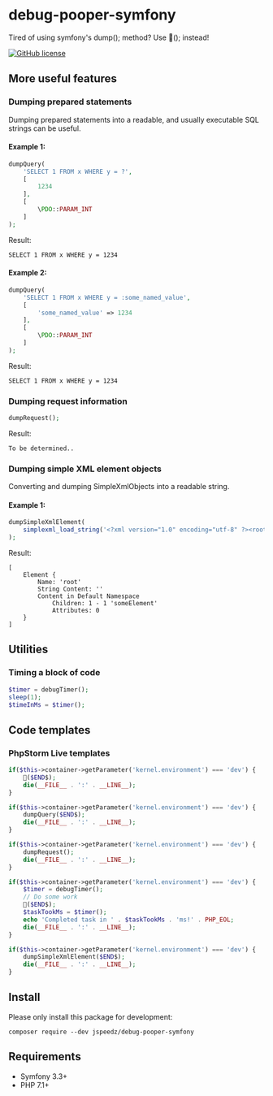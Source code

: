 # debug-pooper-symfony

Tired of using symfony's dump(); method? Use 💩(); instead!

[![GitHub license](https://img.shields.io/github/license/jspeedz/debug-pooper-symfony.svg)](https://github.com/jspeedz/debug-pooper-symfony/blob/master/LICENSE)

## More useful features
### Dumping prepared statements
Dumping prepared statements into a readable, and usually executable SQL strings can be useful.

#### Example 1:

```php
dumpQuery(
    'SELECT 1 FROM x WHERE y = ?',
    [
        1234
    ],
    [
        \PDO::PARAM_INT
    ]
);
```
Result:

`SELECT 1 FROM x WHERE y = 1234`

#### Example 2:

```php
dumpQuery(
    'SELECT 1 FROM x WHERE y = :some_named_value',
    [
        'some_named_value' => 1234
    ],
    [
        \PDO::PARAM_INT
    ]
);
```
Result:

`SELECT 1 FROM x WHERE y = 1234`

### Dumping request information
```php
dumpRequest();
```

Result:

`To be determined..`

### Dumping simple XML element objects
Converting and dumping SimpleXmlObjects into a readable string.

#### Example 1:

```php
dumpSimpleXmlElement(
    simplexml_load_string('<?xml version="1.0" encoding="utf-8" ?><root><someElement>someValue</someElement></root>')
);
```
Result:

```SimpleXML object (1 item)
[
    Element {
        Name: 'root'
        String Content: ''
        Content in Default Namespace
            Children: 1 - 1 'someElement'
            Attributes: 0
    }
]
```

## Utilities
### Timing a block of code
```php
$timer = debugTimer();
sleep(1);
$timeInMs = $timer();
```

## Code templates
### PhpStorm Live templates
```php
if($this->container->getParameter('kernel.environment') === 'dev') {
    💩($END$);
    die(__FILE__ . ':' . __LINE__);
}
```

```php
if($this->container->getParameter('kernel.environment') === 'dev') {
    dumpQuery($END$);
    die(__FILE__ . ':' . __LINE__);
}
```

```php
if($this->container->getParameter('kernel.environment') === 'dev') {
    dumpRequest();
    die(__FILE__ . ':' . __LINE__);
}
```

```php
if($this->container->getParameter('kernel.environment') === 'dev') {
    $timer = debugTimer();
    // Do some work
    💩($END$);
    $taskTookMs = $timer();
    echo 'Completed task in ' . $taskTookMs . 'ms!' . PHP_EOL;
    die(__FILE__ . ':' . __LINE__);
}
```

```php
if($this->container->getParameter('kernel.environment') === 'dev') {
    dumpSimpleXmlElement($END$);
    die(__FILE__ . ':' . __LINE__);
}
```

## Install
Please only install this package for development:

`composer require --dev jspeedz/debug-pooper-symfony`

## Requirements
- Symfony 3.3+
- PHP 7.1+
